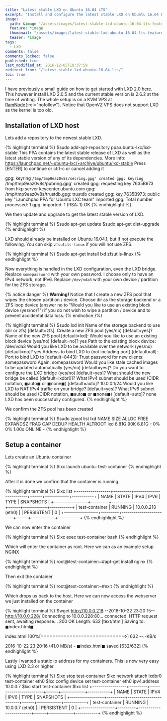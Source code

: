 ```yaml
---
title: "Latest stable LXD on Ubuntu 16.04 LTS"
excerpt: "Install and configure the latest stable LXD on Ubuntu 16.04 LTS"
image:
  path: &image "/assets/images/latest-stable-lxd-ubuntu-16-04-lts-feature.png"
  feature: *image
  thumbnail: "/assets/images/latest-stable-lxd-ubuntu-16-04-lts-feature-th.png"
  teaser: *image
tags:
  - LXD
comments: false
comments_locked: false
published: true
last_modified_at: 2016-12-05T19:37:59
redirect_from: "/latest-stable-lxd-ubuntu-16-04-lts/"
toc: true
---
```

I have previously a small guide on how to get started with LXD 2.0 [here](/code/lxd-2-0-container-hypervisor/). This however install LXD 2.0.5 and the current stable version is 2.6.2 at the time of writing. The whole setup is on a KVM VPS at [RamNode](https://clientarea.ramnode.com/aff.php){:rel="nofollow"}. Notice that OpenVZ VPS does not support LXD as the kernel is too old.

## Installation of LXD host
Lets add a repository to the newest stable LXD.

{% highlight terminal %}
$sudo add-apt-repository ppa:ubuntu-lxc/lxd-stable
 This PPA contains the latest stable release of LXD as well as the latest stable version of any of its dependencies.
 More info: https://launchpad.net/~ubuntu-lxc/+archive/ubuntu/lxd-stable
Press [ENTER] to continue or ctrl-c or cancel adding it

gpg: keyring `/tmp/tmp9eaz0v8s/secring.gpg' created
gpg: keyring `/tmp/tmp9eaz0v8s/pubring.gpg' created
gpg: requesting key 7635B973 from hkp server keycenter.ubuntu.com
gpg: /tmp/tmp9eaz0v8s/trustdb.gpg: trustdb created
gpg: key 7635B973: public key "Launchpad PPA for Ubuntu LXC team" imported
gpg: Total number processed: 1
gpg:               imported: 1  (RSA: 1)
OK
{% endhighlight %}

We then update and upgrade to get the latest stable version of LXD.

{% highlight terminal %}
$sudo apt-get update
$sudo apt-get dist-upgrade
{% endhighlight %}

LXD should already be installed on Ubuntu 16.04.1, but if not execute the following. You can skip `zfsutils-linux` if you will not use ZFS.

{% highlight terminal %}
$sudo apt-get install lxd zfsutils-linux
{% endhighlight %}

Now everything is handled in the LXD configuration, even the LXD bridge. Replace `somepassword` with your own password. I choose only to have an IPv4 network, not IPv6. Replace `/dev/vda3` with your own device / partition for the ZFS storage.

{% notice danger %}
**Warning!**  Notice that I create a new ZFS pool that wipes the chosen partition / device. Choose dir as the storage backend or a ZFS loop device (answer no to \"Would you like to use an existing block device (yes/no)?\") if you do not wish to wipe a partition / device and to prevent accidental data loss.
{% endnotice }%}

{% highlight terminal %}
$sudo lxd init
Name of the storage backend to use (dir or zfs) [default=zfs]:
Create a new ZFS pool (yes/no) [default=yes]?
Name of the new ZFS pool [default=lxd]:
Would you like to use an existing block device (yes/no) [default=no]? yes
Path to the existing block device: /dev/vda3
Would you like LXD to be available over the network (yes/no) [default=no]? yes
Address to bind LXD to (not including port) [default=all]:
Port to bind LXD to [default=8443]:
Trust password for new clients: somepassword
Again: somepassword
Would you like stale cached images to be updated automatically (yes/no) [default=yes]?
Do you want to configure the LXD bridge (yes/no) [default=yes]?
What should the new bridge be called [default=lxdbr0]?
What IPv4 subnet should be used (CIDR notation, ◼auto◼ or ◼none◼) [default=auto]? 10.0.0.1/24
Would you like LXD to NAT IPv4 traffic on your bridge? [default=yes]?
What IPv6 subnet should be used (CIDR notation, ◼auto◼ or ◼none◼) [default=auto]? none
LXD has been successfully configured.
{% endhighlight %}

We confirm the ZFS pool has been created

{% highlight terminal %}
$sudo zpool list lxd
NAME   SIZE  ALLOC   FREE  EXPANDSZ   FRAG    CAP  DEDUP  HEALTH  ALTROOT
lxd   6.81G    90K  6.81G         -     0%     0%  1.00x  ONLINE  -
{% endhighlight %}

## Setup a container
Lets create an Ubuntu container

{% highlight terminal %}
$lxc launch ubuntu: test-container
{% endhighlight %}

After it is done we confirm that the container is running

{% highlight terminal %}
$lxc list
    +-----------------+---------+------------------------+------+------------+-----------+
    |      NAME       |  STATE  |          IPV4          | IPV6 |    TYPE    | SNAPSHOTS |
    +-----------------+---------+------------------------+------+------------+-----------+
    | test-container  | RUNNING |  10.0.0.218 (eth0)     |      | PERSISTENT | 0         |
    +-----------------+---------+------------------------+------+------------+-----------+
{% endhighlight %}

We can now enter the container

{% highlight terminal %}
$lxc exec test-container bash
{% endhighlight %}

Which will enter the container as root. Here we can as an example setup NGINX

{% highlight terminal %}
root@test-container:~#apt-get install nginx
{% endhighlight %}

Then exit the container

{% highlight terminal %}
root@test-container:~#exit
{% endhighlight %}

Which drops us back to the host. Here we can now access the webserver we just installed on the container

{% highlight terminal %}
$wget http://10.0.0.218
--2016-10-22 23:20:15--  http://10.0.0.228/
Connecting to 10.0.0.228:80... connected.
HTTP request sent, awaiting response... 200 OK
Length: 632 [text/html]
Saving to: ◼index.html◼

index.html           100%[==============================>]      632   --.-KB/s

2016-10-22 23:20:16 (41.0 MB/s) - ◼index.html◼ saved [632/632]
{% endhighlight %}

Lastly I wanted a static ip address for my containers. This is now very easy using LXD 2.3 or higher.

{% highlight terminal %}
$lxc stop test-container
$lxc network attach lxdbr0 test-container eth0
$lxc config device set test-container eth0 ipv4.address 10.0.0.7
$lxc start test-container
$lxc list
    +-----------------+---------+------------------------+------+------------+-----------+
    |      NAME       |  STATE  |          IPV4          | IPV6 |    TYPE    | SNAPSHOTS |
    +-----------------+---------+------------------------+------+------------+-----------+
    | test-container  | RUNNING |    10.0.0.7 (eth0)     |      | PERSISTENT | 0         |
    +-----------------+---------+------------------------+------+------------+-----------+
{% endhighlight %}
